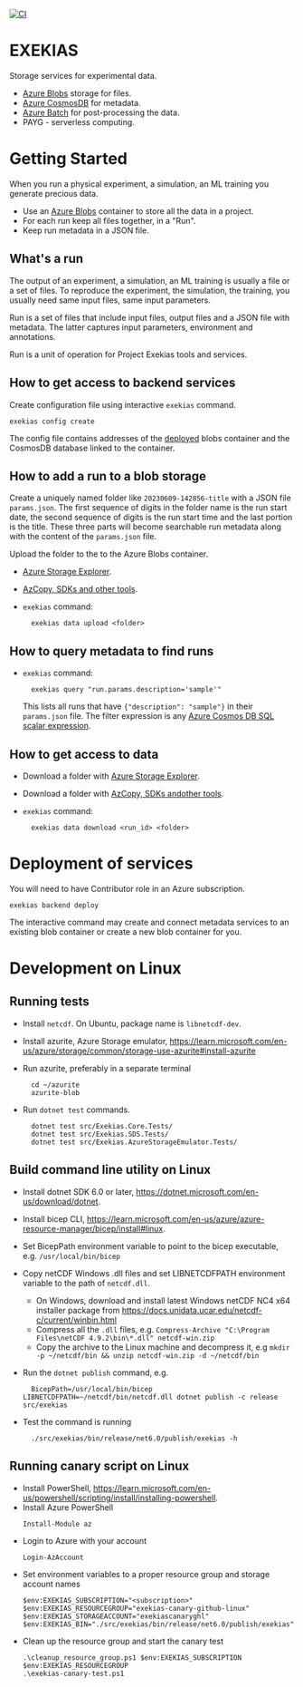 [![CI](https://github.com/microsoft/exekias/actions/workflows/build-test.yml/badge.svg)](https://github.com/microsoft/exekias/actions/workflows/build-test.yml)

# EXEKIAS

Storage services for experimental data.

- [Azure Blobs](https://azure.microsoft.com/en-gb/products/storage/blobs) storage for files.
- [Azure CosmosDB](https://azure.microsoft.com/en-gb/products/cosmos-db/) for metadata.
- [Azure Batch](https://azure.microsoft.com/en-gb/products/batch/) for post-processing the data.
- PAYG - serverless computing.

# Getting Started

When you run a physical experiment, a simulation, an ML training you generate precious data.

- Use an [Azure Blobs](https://azure.microsoft.com/en-gb/products/storage/blobs) container to store all the data in a project.
- For each run keep all files together, in a "Run".
- Keep run metadata in a JSON file.

## What's a run

The output of an experiment, a simulation, an ML training is usually a file or a set of files. To reproduce the experiment, the simulation, the training, you usually need same input files, same input parameters.

Run is a set of files that include input files, output files and a JSON file with metadata. The latter captures input parameters, environment and annotations.

Run is a unit of operation for Project Exekias tools and services.

## How to get access to backend services

Create configuration file using interactive `exekias` command.

    exekias config create

The config file contains addresses of the [deployed](#deployment-of-services) blobs container and the CosmosDB database linked to the container.

## How to add a run to a blob storage

Create a uniquely named folder like `20230609-142856-title` with a JSON file `params.json`. The first sequence of digits in the folder name is the run start date,
the second sequence of digits is the run start time and the last portion is the title. These three parts will become searchable run metadata along with
the content of the `params.json` file.

Upload the folder to the to the Azure Blobs container.

- [Azure Storage Explorer](https://azure.microsoft.com/en-gb/products/storage/storage-explorer/).
- [AzCopy, SDKs and other tools](https://learn.microsoft.com/en-GB/azure/storage/blobs/storage-blobs-introduction#move-data-to-blob-storage).
- `exekias` command:

        exekias data upload <folder>

## How to query metadata to find runs

- `exekias` command:

        exekias query "run.params.description='sample'"

    This lists all runs that have `{"description": "sample"}` in their `params.json` file.
    The filter expression is any [Azure Cosmos DB SQL scalar expression](https://learn.microsoft.com/en-us/azure/cosmos-db/nosql/query/scalar-expressions). 

## How to get access to data

- Download a folder with [Azure Storage Explorer](https://azure.microsoft.com/en-gb/products/storage/storage-explorer/).
- Download a folder with [AzCopy, SDKs andother tools](https://learn.microsoft.com/en-GB/azure/storage/blobs/storage-blobs-introduction#move-data-to-blob-storage).
- `exekias` command:

        exekias data download <run_id> <folder>

# Deployment of services

You will need to have Contributor role in an Azure subscription.

    exekias backend deploy

The interactive command may create and connect metadata services to an existing blob container or create a new blob container for you.

# Development on Linux
## Running tests
- Install `netcdf`. On Ubuntu, package name is `libnetcdf-dev`. 
- Install azurite, Azure Storage emulator, https://learn.microsoft.com/en-us/azure/storage/common/storage-use-azurite#install-azurite
- Run azurite, preferably in a separate terminal

        cd ~/azurite
        azurite-blob

- Run `dotnet test` commands.

        dotnet test src/Exekias.Core.Tests/
        dotnet test src/Exekias.SDS.Tests/
        dotnet test src/Exekias.AzureStorageEmulator.Tests/

## Build command line utility on Linux

- Install dotnet SDK 6.0 or later, https://dotnet.microsoft.com/en-us/download/dotnet.
- Install bicep CLI, https://learn.microsoft.com/en-us/azure/azure-resource-manager/bicep/install#linux.
- Set BicepPath environment variable to point to the bicep executable, e.g. `/usr/local/bin/bicep`
- Copy netCDF Windows .dll files and set LIBNETCDFPATH environment variable to the path of `netcdf.dll`.
    - On Windows, download and install latest Windows netCDF NC4 x64 installer package from https://docs.unidata.ucar.edu/netcdf-c/current/winbin.html
    - Compress all the `.dll` files, e.g. `Compress-Archive "C:\Program Files\netCDF 4.9.2\bin\*.dll" netcdf-win.zip`
    - Copy the archive to the Linux machine and decompress it, e.g `mkdir -p ~/netcdf/bin && unzip netcdf-win.zip -d ~/netcdf/bin`
- Run the `dotnet publish` command, e.g.

        BicepPath=/usr/local/bin/bicep LIBNETCDFPATH=~/netcdf/bin/netcdf.dll dotnet publish -c release src/exekias

- Test the command is running

        ./src/exekias/bin/release/net6.0/publish/exekias -h


## Running canary script on Linux

- Install PowerShell, https://learn.microsoft.com/en-us/powershell/scripting/install/installing-powershell.
- Install Azure PowerShell
  ```pwsh
  Install-Module az
  ```
- Login to Azure with your account
  ```pwsh
  Login-AzAccount
  ```
- Set environment variables to a proper resource group and storage account names
  ```pwsh
  $env:EXEKIAS_SUBSCRIPTION="<subscription>"
  $env:EXEKIAS_RESOURCEGROUP="exekias-canary-github-linux"
  $env:EXEKIAS_STORAGEACCOUNT="exekiascanaryghl"
  $env:EXEKIAS_BIN="./src/exekias/bin/release/net6.0/publish/exekias"
  ```
- Clean up the resource group and start the canary test
  ```pwsh
  .\cleanup_resource_group.ps1 $env:EXEKIAS_SUBSCRIPTION $env:EXEKIAS_RESOURCEGROUP
  .\exekias-canary-test.ps1
  ```